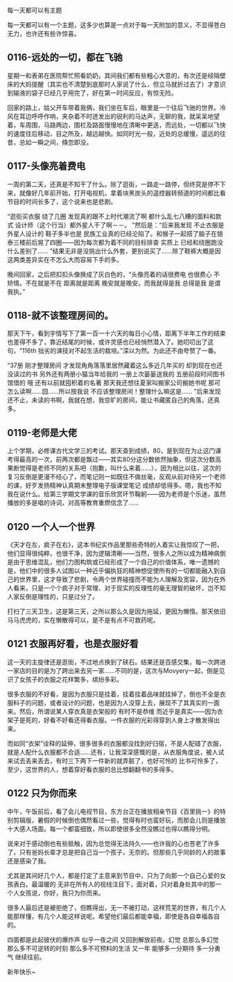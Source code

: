 每一天都可以有主题


每一天都可以有一个主题，这多少也算是一点对于每一天附加的意义，不显得苍白无力，也许还有些许惊喜。
## 0116-远处的一切，都在飞驰

星期一和表弟在医院帮忙照看奶奶，其间我们都有些粗心大意的，有次还是经隔壁床的大妈提醒（其实也不清楚到底那时人家说了什么，但立马就折过去了）才意识到输液的袋子已经几乎用完了，好在第一时间反应，有惊无险。

回家的路上，姑父开车带着我俩，我们坐在车后，眼里是一个往后飞驰的世界。冷风在耳边呼呼作响，夹杂着不时迸发出的锐利的马达声，无聊的我，就呆呆地望着，车周围，马路两边，围栏及路面慢慢地在清晰中更迭，而远处，一切都以飞快的速度往后移动，目之所及，越远越快。如同时光一般，近处的总缓慢，遥远的往昔，总如一瞬之间，倏忽即没。

## 0117-头像亮着费电
一周的第二天，还真是不知干了什么。除了逛街，一路走一路停，但终究是停不下来，就像好几年前开始，打开电视机，拿着块黑炭头的遥控器转频道的时间都比看节目的时间长多了，这个说来也是悲剧。

“逛街买衣服 绕了几圈 发现真的跟不上时代潮流了啊 都什么乱七八糟的面料和款式 设计师（这个行当）都外星人干了啊－－。 ”然后是：“后来我发现 不止衣服是外星人设计的 鞋子多半也是 民族工业真的已经沦陷了。和猴子一起搭了脑子在银泰三楼前后晃了四圈——因为每次都为着不同的目标排查 实质上 已经和绕圈跑没什么差别了…… ”结果无非是没挑出什么外套，更别说买了……除了鞋裤大概是因这两类差异实在不怎么大而容易下手的多。

晚间回家，之后把扣扣头像换成了灰白色的，“头像亮着的话很费电 也很费心 不矫情。不在就是不在 距离就是距离 晚安就是晚安。而我就得是我 总得是我 是谓我执。”

## 0118-就不该整理房间的。

那天下午，看到宇情写下了第一百一十六天的每日小心情，距离下半年工作的结束也差得不多了，靠近结尾的时候，或许灵感也已经悄然潜入了。她叨叨出了这句，“116th 拙劣的演技对不起生活的栽培。”深以为然。为此还不由夸赞了一番。

“37册 刚才整理房间 才发现角角落落里居然藏着这么多近几年买的 却到现在也还没读过的书 另外还有两册小猫当年给我的 一册上次篓篓送我的 五册前段时间图书馆借的 哦 还有以前就囤积着的名著 那天我还想往夏家叫搬家公司搬她书呢 那可怎么读啊……囧……所以按我说 不应该整理房间！整理什么嘛这是…… ”后来发现还不止，未读的书啊，我就在想，我空旷的房间，能让书藏匿自己的角落，还真多。

## 0119-老师是大佬

上个学期，必修课古代文学三的考试。那天查到成绩，80，是到现在为止这门课考得最高的一次，前两次都是飘过——其实80分这分数依然抽象，但这次分数高果断觉得是老师不同的关系吧（抱歉，叫什么来着……），因为相比以往，这次的复习反倒是更漫不经心了，而笔记则一如既往不做丝毫，反观从前对待另一个老师的课，好歹发扬精神认真期末整理电子版课堂笔记 成绩却低得多。嗯，我也不知我在说什么。给第三学期文学课的音乐欣赏环节鞠躬——因为老师是个乐迷，虽然播放的多是唱的诗词，对高等教育重燃信念了…… 

## 0120 一个人一个世界

《天才在左，疯子在右》，这本书纪实作品里那些奇特的人着实让我惊叹了一把，他们显得很纯粹，也很干净，因为逻辑清晰——当然，很多人之所以成为精神病倒是由于思维混乱，他们力图构筑或已经形成了一个自己的价值体系，唯一遗憾的是，他们中的很多人试图以一种近乎偏执狂的精神想促使所有的一切都能融入到自己的世界里，这才导致了悲剧，令两个世界碰撞而不能为人理解及宽容，因为在外人看来，只是一个个疯子对于常理、对于现实的反理性的毫无理智的破坏，岂不知人家反倒是理性的，只是过分了。

打扫了三天卫生，这是第三天，之所以那么久是因为拖延，更因为懒惰。那天依旧马马虎虎的，实在懒散得可以，是不是有点不可救药呢。

## 0121 衣服再好看，也是衣服好看

这一天的主旋律还是逛街，不过地点换到了硖石。结果还是百感交集，每一次跨进一家店的目的是为了跨出来去另一家……不同的是，这次与Movyery一起，倒是见识了女孩子的衣服之花样繁多，缤纷多彩。

很多衣服的不好看，是因为衣服只是挂着，挂着挂着品味就挂掉了，倒也不全是衣服料子的问题，或者设计的问题，也是因为人没穿上去，展现不了其真实的一面来。然后，所谓说某人穿衣真是衣架般的 有时不是恭维 而近乎是真实——因为衣架子是死的，好看不好看还得看衣服。一件衣服的光彩得穿到人身上才散发得出来。

而如同“衣架”诠释的延伸，很多很多的衣服都没找到好归宿，不是人配错了衣服，就是人配什么衣服都不合适……还有，让我深深感慨的是，从衣服角度说，被人试来试去丢来丢去，有时三下两下一件新的就弄脏了，也好可怜的 比书可怜多了，至少，这世界的人，想着穿好看衣服的总比想翻翻书的多得多。

## 0122 只为你而来

中午，午饭前后，看了会儿电视节目，东方台正在播放相亲节目《百里挑一》的特别剪辑版，暑假的时候倒也偶然看过一些，觉得有时也蛮好玩，而那会儿则是播放十大感人场面。每一个都蛮细致，所以即使很多全然没瞧过也得以瞧得分明。

说来对于感动倒也有些抵触，因为总觉得无法持久——也许我的心也苍老了许多了，只有爸妈长辈才总是把自己当一个孩子，无奈的。但那些几乎同龄的人的故事还是感染了我。

尤其是其间好几个人，都是打定了主意来到节目中，只为了向那一个自己心爱的女孩表白。最温暖的 无非在所有人的视线注目下，面对着，只对着身处其中的那一个人女孩说，你好，我只为你而来。

很多人最后还是被拒绝了，但瞧得出，无一不被打动，这样荒芜的世界，有几个人能那样懂，有几个人能这样说呢。希望他们最后都能幸福，即使是各自幸福各自的。

四面都是此起彼伏的爆炸声 似乎一夜之间 又回到解放前夜。幻觉 总那么多幻觉 那么多不可逆转的时刻 那么多不可预料的生活 又一年 能够多一分期待 多一分勇气 继续往前。

新年快乐~